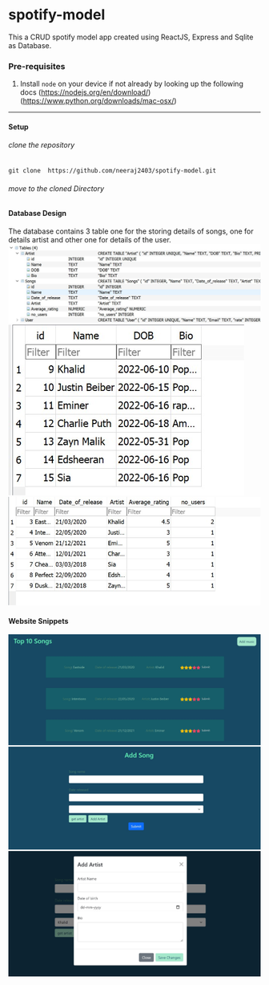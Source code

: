 # spotify-model
This a CRUD spotify model app created using ReactJS, Express and Sqlite as Database. 

### Pre-requisites

1. Install `node` on your device if not already by looking up the following docs (https://nodejs.org/en/download/)(https://www.python.org/downloads/mac-osx/)




---
#### Setup 

###### clone the repository
``
git clone  https://github.com/neeraj2403/spotify-model.git
``
###### move to the cloned Directory


#### Database Design

The database contains 3 table one for the storing details of songs, one for details artist and other one for details of the user. 
![](Images/6.jpg)
![](Images/5.jpg)
![](Images/4.jpg)

#### Website Snippets
![](Images/1.jpg)
![](Images/2.jpg)
![](Images/3.jpg)
